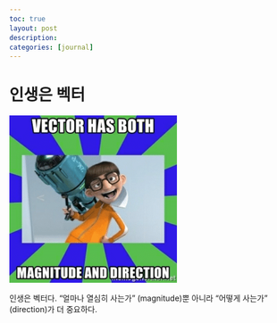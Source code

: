 ```yaml
---
toc: true
layout: post
description:
categories: [journal]
---
```

# 인생은 벡터

![](/images/20151231-vector.png)

인생은 벡터다.  “얼마나 열심히 사는가” (magnitude)뿐 아니라 “어떻게 사는가” (direction)가 더 중요하다.

